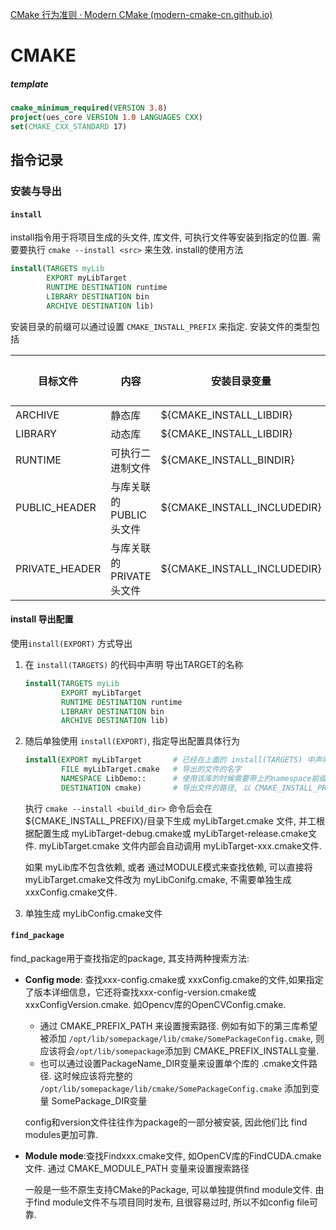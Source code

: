 [CMake 行为准则 · Modern CMake (modern-cmake-cn.github.io)](https://modern-cmake-cn.github.io/Modern-CMake-zh_CN/chapters/intro/dodonot.html)

# CMAKE

##### template

```cmake
cmake_minimum_required(VERSION 3.8)
project(ues_core VERSION 1.0 LANGUAGES CXX)
set(CMAKE_CXX_STANDARD 17)
```



## 指令记录

### 安装与导出

#### `install`

install指令用于将项目生成的头文件, 库文件, 可执行文件等安装到指定的位置. 需要要执行 `cmake --install <src>` 来生效.  install的使用方法

```cmake
install(TARGETS myLib
        EXPORT myLibTarget
        RUNTIME DESTINATION runtime
        LIBRARY DESTINATION bin
        ARCHIVE DESTINATION lib)
```

安装目录的前缀可以通过设置 `CMAKE_INSTALL_PREFIX` 来指定.  安装文件的类型包括

| 目标文件       | 内容                    | 安装目录变量                | 默认安装文件夹 |
| -------------- | ----------------------- | --------------------------- | -------------- |
| ARCHIVE        | 静态库                  | ${CMAKE_INSTALL_LIBDIR}     | lib            |
| LIBRARY        | 动态库                  | ${CMAKE_INSTALL_LIBDIR}     | lib            |
| RUNTIME        | 可执行二进制文件        | ${CMAKE_INSTALL_BINDIR}     | bin            |
| PUBLIC_HEADER  | 与库关联的PUBLIC头文件  | ${CMAKE_INSTALL_INCLUDEDIR} | include        |
| PRIVATE_HEADER | 与库关联的PRIVATE头文件 | ${CMAKE_INSTALL_INCLUDEDIR} | include        |



#### install 导出配置

使用`install(EXPORT)` 方式导出

1. 在 `install(TARGETS)` 的代码中声明 导出TARGET的名称

   ```cmake
   install(TARGETS myLib
           EXPORT myLibTarget
           RUNTIME DESTINATION runtime
           LIBRARY DESTINATION bin
           ARCHIVE DESTINATION lib)
   ```

2. 随后单独使用 `install(EXPORT)`,  指定导出配置具体行为

   ```cmake
   install(EXPORT myLibTarget		# 已经在上面的 install(TARGETS) 中声明过了
           FILE myLibTarget.cmake	# 导出的文件的名字
           NAMESPACE LibDemo::		# 使用该库的时候需要带上的namespace前缀, 可选. 一般与库的名字相同
           DESTINATION cmake)		# 导出文件的路径, 以 CMAKE_INSTALL_PREFIX 为基准路径
   ```

   执行 `cmake --install <build_dir>` 命令后会在 ${CMAKE_INSTALL_PREFIX}/目录下生成  myLibTarget.cmake 文件, 并工根据配置生成  myLibTarget-debug.cmake或 myLibTarget-release.cmake文件.     myLibTarget.cmake 文件内部会自动调用 myLibTarget-xxx.cmake文件.

   

   如果 myLib库不包含依赖, 或者 通过MODULE模式来查找依赖, 可以直接将 myLibTarget.cmake文件改为 myLibConifg.cmake, 不需要单独生成xxxConfig.cmake文件.

   

3. 单独生成 myLibConfig.cmake文件

   

#### `find_package `

find_package用于查找指定的package, 其支持两种搜索方法:

- **Config mode**: 查找xxx-config.cmake或 xxxConfig.cmake的文件,如果指定了版本详细信息，它还将查找xxx-config-version.cmake或xxxConfigVersion.cmake. 如Opencv库的OpenCVConfig.cmake.

  - 通过 CMAKE_PREFIX_PATH 来设置搜索路径.  例如有如下的第三库希望被添加 `/opt/lib/somepackage/lib/cmake/SomePackageConfig.cmake`,  则应该将会`/opt/lib/somepackage`添加到 CMAKE_PREFIX_INSTALL变量.
  - 也可以通过设置PackageName_DIR变量来设置单个库的 .cmake文件路径. 这时候应该将完整的 `/opt/lib/somepackage/lib/cmake/SomePackageConfig.cmake` 添加到变量 SomePackage_DIR变量

  config和version文件往往作为package的一部分被安装, 因此他们比 find modules更加可靠. 

  > 

- **Module mode**:查找Findxxx.cmake文件, 如OpenCV库的FindCUDA.cmake文件. 通过 CMAKE_MODULE_PATH 变量来设置搜索路径

  一般是一些不原生支持CMake的Package, 可以单独提供find module文件. 由于find module文件不与项目同时发布, 且很容易过时, 所以不如config file可靠.
